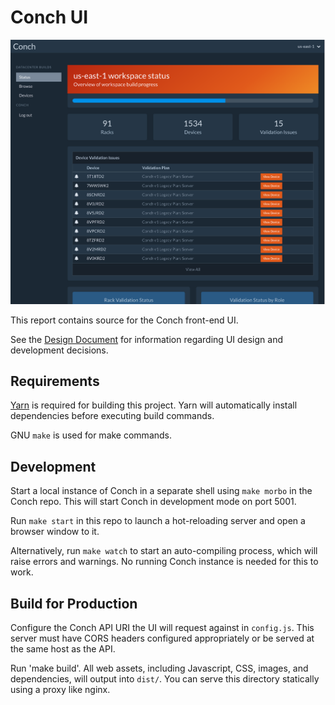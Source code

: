 # Conch UI

![Screenshot of Conch UI](./screenshot.png)

This report contains source for the Conch front-end UI. 

See the [Design Document](./DESIGN.md) for information regarding UI design and
development decisions.

## Requirements

[Yarn](https://yarnpkg.com) is required for building this project. Yarn will
automatically install dependencies before executing build commands.

GNU `make` is used for make commands.

## Development

Start a local instance of Conch in a separate shell using `make morbo` in the
Conch repo. This will start Conch in development mode on port 5001.

Run `make start` in this repo to launch a hot-reloading server and open a
browser window to it.

Alternatively, run `make watch` to start an auto-compiling process, which will
raise errors and warnings. No running Conch instance is needed for this to work.

## Build for Production

Configure the Conch API URI the UI will request against in `config.js`. This
server must have CORS headers configured appropriately or be served at the same
host as the API.

Run 'make build'. All web assets, including Javascript, CSS, images, and
dependencies, will output into `dist/`. You can serve this directory statically
using a proxy like nginx.
